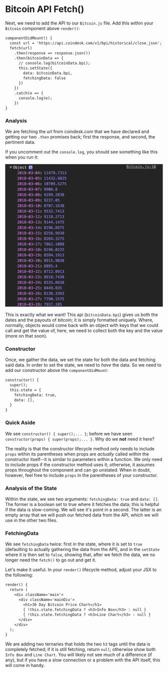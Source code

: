 # Bitcoin API Fetch()
Next, we need to add the API to our `Bitcoin.js` file.  Add this within your `Bitcoin` component above `render()`:<br>

```
componentDidMount() {
  const url = 'https://api.coindesk.com/v1/bpi/historical/close.json';
  fetch(url)
    .then(response => response.json())
    .then(bitcoinData => {
      // console.log(bitcoinData.bpi);
      this.setState({
        data: bitcoinData.bpi,
        fetchingData: false
      })
    })
    .catch(e => {
      console.log(e);
    })
}
```

### Analysis
We are fetching the url from coindesk.com that we have declared and getting our two `.then` promises back; first the response, and second, the pertinent data.<br>

If you uncomment out the `console.log`, you should see something like this when you run it:

![picture](../../assets/7.2-api.png)

This is exactly what we want!  This api (`bitcoinData.bpi`) gives us both the dates and the payouts of bitcoin; it is simply formatted uniquely.  Where, normally, objects would come back with an object with keys that we could call and get the value of, here, we need to collect both the key and the value (more on that soon).<br>

### Constructor
Once, we gather the data, we set the state for both the data and fetching said data.  In order to set the state, we need to <i>have</i> the data.  So we need to add our constructor above the `componentDidMount`:<br>

```
constructor() {
  super();
  this.state = {
    fetchingData: true,
    data: [],
  }
}
```

### Quick Aside
We see `constructor() { super();... }`; before we have seen `constructor(props) { super(props);... }`.  Why do we <b>not</b> need it here? <br>

The reality is that the constructor lifecycle method only needs to include `props` within its parentheses when props are <i>actually</i> called <i>within</i> the constructor itself--it is similar to parameters within a function.  We only need to include props if the constructor method uses it; otherwise, it assumes props throughout the component and can go unstated.  When in doubt, however, feel free to include `props` in the parentheses of your constructor.

### Analysis of the State
Within the state, we see two arguments: `fetchingData: true` and `data: []`.  The former is a boolean set to true where it fetches the data; this is helpful if the data is slow-coming.  We will see it's point in a second.  The latter is an empty array that we will push our fetched data from the API, which we will use in the other two files.  

### FetchingData
We see `fetchingData` twice: first in the state, where it is set to `true` (defaulting to actually gathering the data from the API), and in the `setState` where it is then set to `false`, showing that, after we fetch the data, we no longer need the `fetch()` to go out and get it.<br>

Let's make it useful.  In your `render()` lifecycle method, adjust your JSX to the following:<br>

```
render() {
  return (
    <div className='main'>
      <div className='mainDiv'>
        <h1>30 Day Bitcoin Price Chart</h1>
        { !this.state.fetchingData ? <h3>Info Box</h3> : null }
        { !this.state.fetchingData ? <h3>Line Chart</h3> : null }
      </div>
    </div>
  );
}
```

We are adding two ternaries that holds the two `h3` tags until the data is completely fetched; if it is still fetching, return `null`; otherwise show both `Info Box` and `Line Chart`.  You will likely not see much of a difference (if any), but if you have a slow connection or a problem with the API itself, this will come in handy.